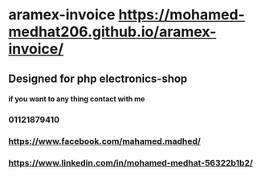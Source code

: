 # aramex-invoice https://mohamed-medhat206.github.io/aramex-invoice/
## Designed for php electronics-shop
#### if you want to any thing contact with me 
### 01121879410
### https://www.facebook.com/mahamed.madhed/
### https://www.linkedin.com/in/mohamed-medhat-56322b1b2/
